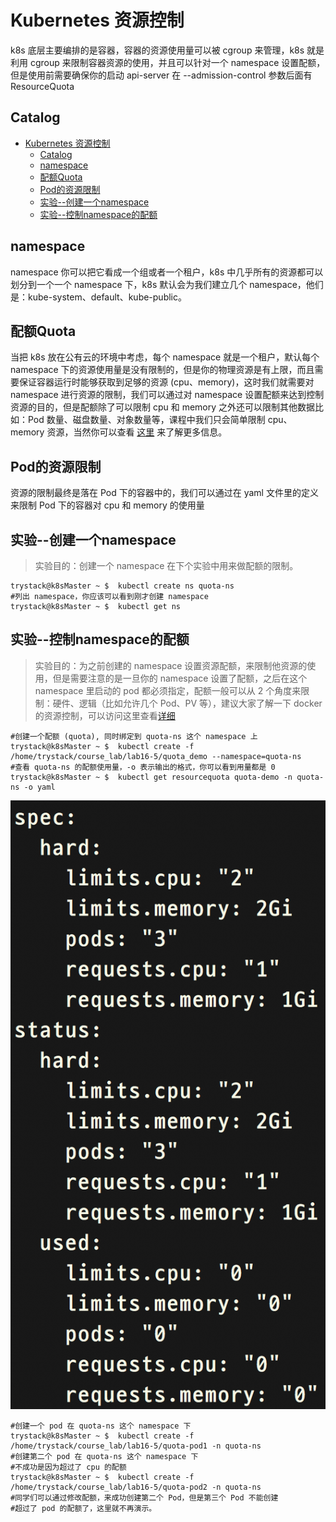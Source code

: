 # Kubernetes 资源控制

k8s 底层主要编排的是容器，容器的资源使用量可以被 cgroup 来管理，k8s 就是利用 cgroup 来限制容器资源的使用，并且可以针对一个 namespace 设置配额，但是使用前需要确保你的启动 api-server 在 --admission-control 参数后面有 ResourceQuota

## Catalog

<!-- TOC -->

- [Kubernetes 资源控制](#kubernetes-%e8%b5%84%e6%ba%90%e6%8e%a7%e5%88%b6)
  - [Catalog](#catalog)
  - [namespace](#namespace)
  - [配额Quota](#%e9%85%8d%e9%a2%9dquota)
  - [Pod的资源限制](#pod%e7%9a%84%e8%b5%84%e6%ba%90%e9%99%90%e5%88%b6)
  - [实验--创建一个namespace](#%e5%ae%9e%e9%aa%8c--%e5%88%9b%e5%bb%ba%e4%b8%80%e4%b8%aanamespace)
  - [实验--控制namespace的配额](#%e5%ae%9e%e9%aa%8c--%e6%8e%a7%e5%88%b6namespace%e7%9a%84%e9%85%8d%e9%a2%9d)

<!-- /TOC -->

## namespace

namespace 你可以把它看成一个组或者一个租户，k8s 中几乎所有的资源都可以划分到一个一个 namespace 下，k8s 默认会为我们建立几个 namespace，他们是：kube-system、default、kube-public。

## 配额Quota

当把 k8s 放在公有云的环境中考虑，每个 namespace 就是一个租户，默认每个 namespace 下的资源使用量是没有限制的，但是你的物理资源是有上限，而且需要保证容器运行时能够获取到足够的资源 (cpu、memory)，这时我们就需要对 namespace 进行资源的限制，我们可以通过对 namespace 设置配额来达到控制资源的目的，但是配额除了可以限制 cpu 和 memory 之外还可以限制其他数据比如：Pod 数量、磁盘数量、对象数量等，课程中我们只会简单限制 cpu、 memory 资源，当然你可以查看 [这里](https://kubernetes.io/docs/concepts/policy/resource-quotas/) 来了解更多信息。

## Pod的资源限制

资源的限制最终是落在 Pod 下的容器中的，我们可以通过在 yaml 文件里的定义来限制 Pod 下的容器对 cpu 和 memory 的使用量

## 实验--创建一个namespace

> 实验目的：创建一个 namespace 在下个实验中用来做配额的限制。

```shell
trystack@k8sMaster ~ $  kubectl create ns quota-ns
#列出 namespace，你应该可以看到刚才创建 namespace
trystack@k8sMaster ~ $  kubectl get ns
```

## 实验--控制namespace的配额

> 实验目的：为之前创建的 namespace 设置资源配额，来限制他资源的使用，但是需要注意的是一旦你的 namespace 设置了配额，之后在这个 namespace 里启动的 pod 都必须指定，配额一般可以从 2 个角度来限制：硬件、逻辑（比如允许几个 Pod、PV 等），建议大家了解一下 docker 的资源控制，可以访问这里查看[详细](https://docs.docker.com/engine/reference/run/#cpu-share-constraint)

```shell
#创建一个配额 (quota), 同时绑定到 quota-ns 这个 namespace 上
trystack@k8sMaster ~ $  kubectl create -f /home/trystack/course_lab/lab16-5/quota_demo --namespace=quota-ns
#查看 quota-ns 的配额使用量，-o 表示输出的格式，你可以看到用量都是 0
trystack@k8sMaster ~ $  kubectl get resourcequota quota-demo -n quota-ns -o yaml
```

![k8s_res_ctrl](../img/k8s_res_ctrl-01.png)

```shell
#创建一个 pod 在 quota-ns 这个 namespace 下
trystack@k8sMaster ~ $  kubectl create -f /home/trystack/course_lab/lab16-5/quota-pod1 -n quota-ns
#创建第二个 pod 在 quota-ns 这个 namespace 下
#不成功是因为超过了 cpu 的配额
trystack@k8sMaster ~ $  kubectl create -f /home/trystack/course_lab/lab16-5/quota-pod2 -n quota-ns
#同学们可以通过修改配额，来成功创建第二个 Pod，但是第三个 Pod 不能创建
#超过了 pod 的配额了，这里就不再演示。
```
